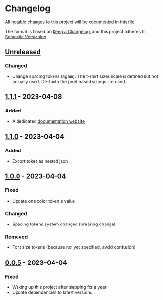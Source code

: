 # Changelog

All notable changes to this project will be documented in this file.

The format is based on [Keep a Changelog](https://keepachangelog.com/en/1.0.0/),
and this project adheres to [Semantic Versioning](https://semver.org/spec/v2.0.0.html).

## [Unreleased]

### Changed

- Change spacing tokens (again). The t-shirt sizes scale is defined but not actually used. De-facto the pixel based sizings are used.

## [1.1.1] - 2023-04-08

### Added

- A dedicated [documentation website](https://digitalservicebund.github.io/style-dictionary/)

## [1.1.0] - 2023-04-04

### Added

- Export tokes as nested json

## [1.0.0] - 2023-04-04

### Fixed

- Update one color token's value

### Changed

- Spacing tokens system changed (breaking change)

### Removed

- Font size tokens (because not yet specified, avoid confusion)

## [0.0.5] - 2023-04-04

### Fixed

- Waking up this project after slepping for a year
- Update dependencies to latest versions

[Unreleased]: https://github.com/digitalservicebund/style-dictionary/compare/v1.1.1...HEAD
[1.1.1]: https://github.com/digitalservicebund/style-dictionary/compare/v1.1.0...v1.1.1
[1.1.0]: https://github.com/digitalservicebund/style-dictionary/compare/v1.0.0...v1.1.0
[1.0.0]: https://github.com/digitalservicebund/style-dictionary/compare/v0.0.5...v1.0.0
[0.0.5]: https://github.com/digitalservicebund/style-dictionary/compare/v0.0.4...v0.0.5
